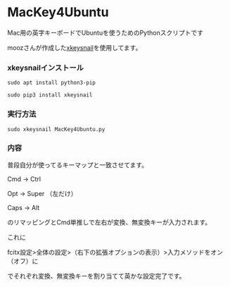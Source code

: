 # MacKey4Ubuntu

Mac用の英字キーボードでUbuntuを使うためのPythonスクリプトです


moozさんが作成した[xkeysnail](https://qiita.com/mooz@github/items/c5f25f27847333dd0b37)を使用してます。


### xkeysnailインストール

`sudo apt install python3-pip`

`sudo pip3 install xkeysnail`


### 実行方法

`sudo xkeysnail MacKey4Ubuntu.py`


### 内容

普段自分が使ってるキーマップと一致させてます。

Cmd -> Ctrl

Opt -> Super （左だけ）

Caps -> Alt

のリマッピングとCmd単推しで左右が変換、無変換キーが入力されます。

これに


fcitx設定>全体の設定>（右下の拡張オプションの表示）>入力メソッドをオン（オフ）に


でそれぞれ変換、無変換キーを割り当てて英かな設定完了です。

